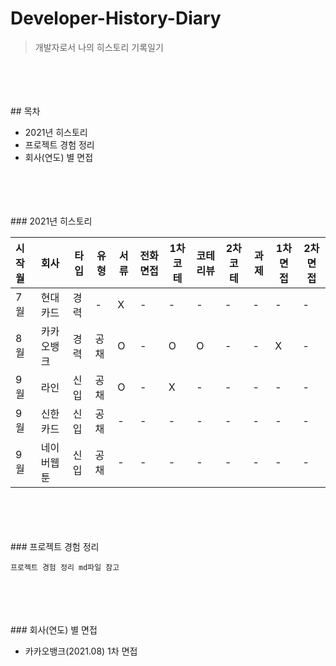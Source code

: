 # Developer-History-Diary

> 개발자로서 나의 히스토리 기록일기
<br/>
<br/>
<br/>
<br/>
## 목차

-   2021년 히스토리
-   프로젝트 경험 정리
-   회사(연도) 별 면접
<br/>
<br/>
<br/>
<br/>
### 2021년 히스토리

| 시작월 | 회사       | 타입 | 유형 | 서류 | 전화면접 | 1차코테 | 코테리뷰 | 2차코테 | 과제 | 1차면접 | 2차면접 |
| :----- | :--------- | ---- | ---- | ---- | -------- | ------- | -------- | ------- | ---- | ------- | ------- |
| 7월    | 현대카드   | 경력 | -    | X    | -        | -       | -        | -       | -    | -       | -       |
| 8월    | 카카오뱅크 | 경력 | 공채 | O    | -        | O       | O        | -       | -    | X       | -       |
| 9월    | 라인       | 신입 | 공채 | O    | -        | X       | -        | -       | -    | -       | -       |
| 9월    | 신한카드   | 신입 | 공채 | -    | -        | -       | -        | -       | -    | -       | -       |
| 9월    | 네이버웹툰 | 신입 | 공채 | -    | -        | -       | -        | -       | -    | -       | -       |
<br/>
<br/>
<br/>
<br/>
### 프로젝트 경험 정리

    프로젝트 경험 정리 md파일 참고
<br/>
<br/>
<br/>
<br/>
### 회사(연도) 별 면접

-   카카오뱅크(2021.08) 1차 면접
